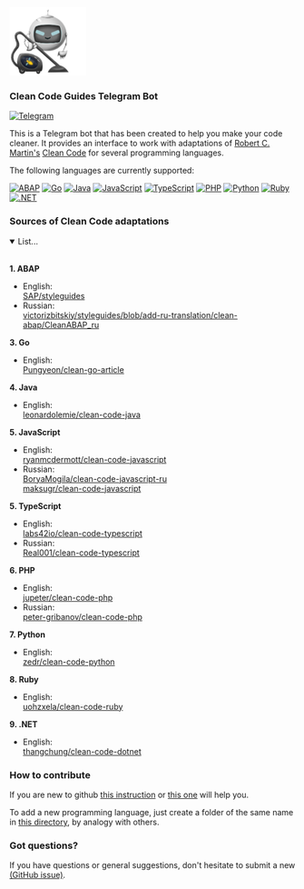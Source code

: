 <img src="https://github.com/victorizbitskiy/CleanCodeGuidesBot/blob/main/docs/img/logo.png" height="120px"/>

### Clean Code Guides Telegram Bot

[![Telegram](https://img.shields.io/badge/Telegram-@CleanCodeGuidesBot-27A03E?style=flat&logo=telegram)](https://t.me/CleanCodeGuidesBot)

This is a Telegram bot that has been created to help you make your code cleaner.
It provides an interface to work with adaptations of [Robert C. Martin's](https://github.com/unclebob) [Clean Code](https://www.amazon.com/Clean-Code-Handbook-Software-Craftsmanship/dp/0132350882) for several programming languages.  
 
The following languages are currently supported:  

[![ABAP](https://img.shields.io/badge/ABAP-485361?style=flat-square&logo=sap)](https://help.sap.com/doc/abapdocu_752_index_htm/7.52/en-us/abenabap_overview.htm)
[![Go](https://img.shields.io/badge/Go-007D9C?style=flat-square&logo=go&logoColor=black)](https://go.dev)
[![Java](https://img.shields.io/badge/Java-B17429?style=flat-square&logo=java&logoColor=black)](https://www.java.com)
[![JavaScript](https://img.shields.io/badge/JavaScript-F7DF1E?style=flat-square&logo=javascript&logoColor=black)](https://developer.mozilla.org/en/docs/Web/JavaScript)
[![TypeScript](https://img.shields.io/badge/TypeScript-3174C2?style=flat-square&logo=typescript&logoColor=black)](https://www.typescriptlang.org)
[![PHP](https://img.shields.io/badge/PHP-8892BF?style=flat-square&logo=php&logoColor=black)](https://www.php.net)
[![Python](https://img.shields.io/badge/Python-FFDE56?style=flat-square&logo=python&logoColor=3B83BD)](https://www.python.org)
[![Ruby](https://img.shields.io/badge/Ruby-CC342D?style=flat-square&logo=ruby&logoColor=white)](https://www.ruby-lang.org)
[![.NET](https://img.shields.io/badge/.NET-6C4675?style=flat-square&logo=.NET&logoColor=white)](https://dotnet.microsoft.com/en-us)

### Sources of Clean Code adaptations

<details open>
<base target="_blank">
<summary>List...</summary>
<br>
 
 **1. ABAP**
- English:  
  [SAP/styleguides](https://github.com/SAP/styleguides/blob/main/clean-abap/CleanABAP.md)
- Russian:  
  [victorizbitskiy/styleguides/blob/add-ru-translation/clean-abap/CleanABAP_ru](https://github.com/victorizbitskiy/styleguides/blob/add-ru-translation/clean-abap/CleanABAP_ru.md)  

**3. Go**
- English:  
  [Pungyeon/clean-go-article](https://github.com/Pungyeon/clean-go-article)
  
**4. Java**
- English:  
  [leonardolemie/clean-code-java](https://github.com/leonardolemie/clean-code-java)
  
**5. JavaScript**  
- English:  
  [ryanmcdermott/clean-code-javascript](https://github.com/ryanmcdermott/clean-code-javascript)  
- Russian:  
  [BoryaMogila/clean-code-javascript-ru](https://github.com/BoryaMogila/clean-code-javascript-ru)   
  [maksugr/clean-code-javascript](https://github.com/maksugr/clean-code-javascript)
  
**5. TypeScript**  
- English:  
  [labs42io/clean-code-typescript](https://github.com/labs42io/clean-code-typescript)  
- Russian:  
  [Real001/clean-code-typescript](https://github.com/Real001/clean-code-typescript)   
  
**6. PHP**
- English:  
  [jupeter/clean-code-php](https://github.com/jupeter/clean-code-php)
- Russian:  
  [peter-gribanov/clean-code-php](https://github.com/peter-gribanov/clean-code-php)  
  
**7. Python**
- English:  
  [zedr/clean-code-python](https://github.com/zedr/clean-code-python)  
  
**8. Ruby**
- English:  
  [uohzxela/clean-code-ruby](https://github.com/uohzxela/clean-code-ruby)  
  
**9. .NET**
- English:  
  [thangchung/clean-code-dotnet](https://github.com/thangchung/clean-code-dotnet)  
   
</details>

### How to contribute
If you are new to github [this instruction](https://docs.github.com/en/get-started/quickstart/contributing-to-projects) or [this one](https://github.com/firstcontributions/first-contributions) will help you.  

To add a new programming language, just create a folder of the same name in [this directory](https://github.com/victorizbitskiy/CleanCodeGuidesBot/tree/main/modules/CleanCodeGuides/languages), by analogy with others.

### Got questions?
If you have questions or general suggestions, don't hesitate to submit a new [(GitHub issue)](https://github.com/victorizbitskiy/CleanCodeGuidesBot/issues).
